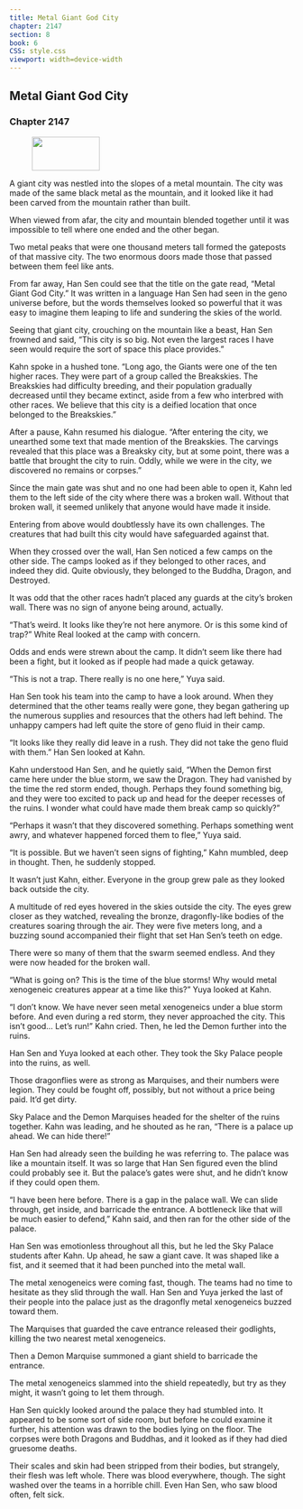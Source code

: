 ```yaml
---
title: Metal Giant God City
chapter: 2147
section: 8
book: 6
CSS: style.css
viewport: width=device-width
---
```


## Metal Giant God City

### Chapter 2147

<figure>
	<img src="../Images/gem.gif" alt="" id="gem" width="120" height="60" />
</figure>

A giant city was nestled into the slopes of a metal mountain. The city was made of the same black metal as the mountain, and it looked like it had been carved from the mountain rather than built.

When viewed from afar, the city and mountain blended together until it was impossible to tell where one ended and the other began.

Two metal peaks that were one thousand meters tall formed the gateposts of that massive city. The two enormous doors made those that passed between them feel like ants.

From far away, Han Sen could see that the title on the gate read, “Metal Giant God City.” It was written in a language Han Sen had seen in the geno universe before, but the words themselves looked so powerful that it was easy to imagine them leaping to life and sundering the skies of the world.

Seeing that giant city, crouching on the mountain like a beast, Han Sen frowned and said, “This city is so big. Not even the largest races I have seen would require the sort of space this place provides.”

Kahn spoke in a hushed tone. “Long ago, the Giants were one of the ten higher races. They were part of a group called the Breakskies. The Breakskies had difficulty breeding, and their population gradually decreased until they became extinct, aside from a few who interbred with other races. We believe that this city is a deified location that once belonged to the Breakskies.”

After a pause, Kahn resumed his dialogue. “After entering the city, we unearthed some text that made mention of the Breakskies. The carvings revealed that this place was a Breaksky city, but at some point, there was a battle that brought the city to ruin. Oddly, while we were in the city, we discovered no remains or corpses.”

Since the main gate was shut and no one had been able to open it, Kahn led them to the left side of the city where there was a broken wall. Without that broken wall, it seemed unlikely that anyone would have made it inside.

Entering from above would doubtlessly have its own challenges. The creatures that had built this city would have safeguarded against that.

When they crossed over the wall, Han Sen noticed a few camps on the other side. The camps looked as if they belonged to other races, and indeed they did. Quite obviously, they belonged to the Buddha, Dragon, and Destroyed.

It was odd that the other races hadn’t placed any guards at the city’s broken wall. There was no sign of anyone being around, actually.

“That’s weird. It looks like they’re not here anymore. Or is this some kind of trap?” White Real looked at the camp with concern.

Odds and ends were strewn about the camp. It didn’t seem like there had been a fight, but it looked as if people had made a quick getaway.

“This is not a trap. There really is no one here,” Yuya said.

Han Sen took his team into the camp to have a look around. When they determined that the other teams really were gone, they began gathering up the numerous supplies and resources that the others had left behind. The unhappy campers had left quite the store of geno fluid in their camp.

“It looks like they really did leave in a rush. They did not take the geno fluid with them.” Han Sen looked at Kahn.

Kahn understood Han Sen, and he quietly said, “When the Demon first came here under the blue storm, we saw the Dragon. They had vanished by the time the red storm ended, though. Perhaps they found something big, and they were too excited to pack up and head for the deeper recesses of the ruins. I wonder what could have made them break camp so quickly?”

“Perhaps it wasn’t that they discovered something. Perhaps something went awry, and whatever happened forced them to flee,” Yuya said.

“It is possible. But we haven’t seen signs of fighting,” Kahn mumbled, deep in thought. Then, he suddenly stopped.

It wasn’t just Kahn, either. Everyone in the group grew pale as they looked back outside the city.

A multitude of red eyes hovered in the skies outside the city. The eyes grew closer as they watched, revealing the bronze, dragonfly-like bodies of the creatures soaring through the air. They were five meters long, and a buzzing sound accompanied their flight that set Han Sen’s teeth on edge.

There were so many of them that the swarm seemed endless. And they were now headed for the broken wall.

“What is going on? This is the time of the blue storms! Why would metal xenogeneic creatures appear at a time like this?” Yuya looked at Kahn.

“I don’t know. We have never seen metal xenogeneics under a blue storm before. And even during a red storm, they never approached the city. This isn’t good… Let’s run!” Kahn cried. Then, he led the Demon further into the ruins.

Han Sen and Yuya looked at each other. They took the Sky Palace people into the ruins, as well.

Those dragonflies were as strong as Marquises, and their numbers were legion. They could be fought off, possibly, but not without a price being paid. It’d get dirty.

Sky Palace and the Demon Marquises headed for the shelter of the ruins together. Kahn was leading, and he shouted as he ran, “There is a palace up ahead. We can hide there!”

Han Sen had already seen the building he was referring to. The palace was like a mountain itself. It was so large that Han Sen figured even the blind could probably see it. But the palace’s gates were shut, and he didn’t know if they could open them.

“I have been here before. There is a gap in the palace wall. We can slide through, get inside, and barricade the entrance. A bottleneck like that will be much easier to defend,” Kahn said, and then ran for the other side of the palace.

Han Sen was emotionless throughout all this, but he led the Sky Palace students after Kahn. Up ahead, he saw a giant cave. It was shaped like a fist, and it seemed that it had been punched into the metal wall.

The metal xenogeneics were coming fast, though. The teams had no time to hesitate as they slid through the wall. Han Sen and Yuya jerked the last of their people into the palace just as the dragonfly metal xenogeneics buzzed toward them.

The Marquises that guarded the cave entrance released their godlights, killing the two nearest metal xenogeneics.

Then a Demon Marquise summoned a giant shield to barricade the entrance.

The metal xenogeneics slammed into the shield repeatedly, but try as they might, it wasn’t going to let them through.

Han Sen quickly looked around the palace they had stumbled into. It appeared to be some sort of side room, but before he could examine it further, his attention was drawn to the bodies lying on the floor. The corpses were both Dragons and Buddhas, and it looked as if they had died gruesome deaths.

Their scales and skin had been stripped from their bodies, but strangely, their flesh was left whole. There was blood everywhere, though. The sight washed over the teams in a horrible chill. Even Han Sen, who saw blood often, felt sick.